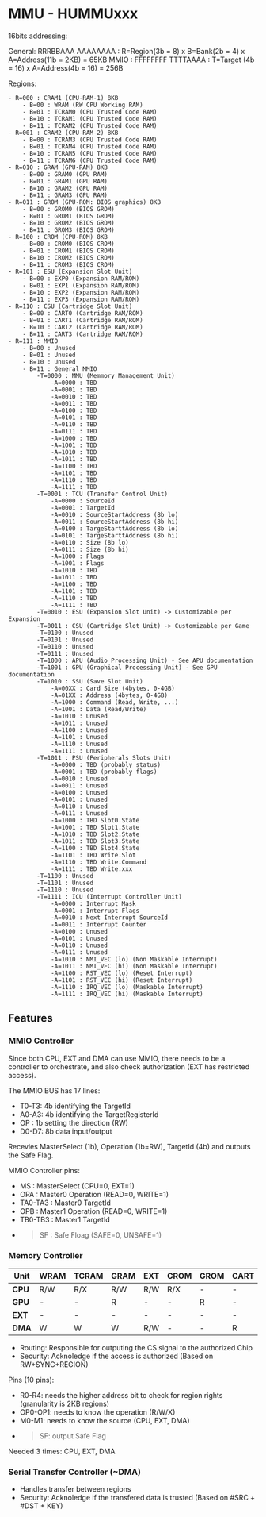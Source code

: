 # MMU - HUMMUxxx

16bits addressing:

General: RRRBBAAA AAAAAAAA : R=Region(3b = 8) x B=Bank(2b = 4) x A=Address(11b = 2KB)           = 65KB
MMIO   : FFFFFFFF TTTTAAAA : T=Target (4b = 16)  x A=Address(4b = 16)                           = 256B

Regions:
```
- R=000 : CRAM1 (CPU-RAM-1) 8KB
    - B=00 : WRAM (RW CPU Working RAM)
    - B=01 : TCRAM0 (CPU Trusted Code RAM)
    - B=10 : TCRAM1 (CPU Trusted Code RAM)
    - B=11 : TCRAM2 (CPU Trusted Code RAM)
- R=001 : CRAM2 (CPU-RAM-2) 8KB
    - B=00 : TCRAM3 (CPU Trusted Code RAM)
    - B=01 : TCRAM4 (CPU Trusted Code RAM)
    - B=10 : TCRAM5 (CPU Trusted Code RAM)
    - B=11 : TCRAM6 (CPU Trusted Code RAM)
- R=010 : GRAM (GPU-RAM) 8KB
    - B=00 : GRAM0 (GPU RAM)
    - B=01 : GRAM1 (GPU RAM)
    - B=10 : GRAM2 (GPU RAM)
    - B=11 : GRAM3 (GPU RAM)
- R=011 : GROM (GPU-ROM: BIOS graphics) 8KB
    - B=00 : GROM0 (BIOS GROM)
    - B=01 : GROM1 (BIOS GROM)
    - B=10 : GROM2 (BIOS GROM)
    - B=11 : GROM3 (BIOS GROM)
- R=100 : CROM (CPU-ROM) 8KB
    - B=00 : CROM0 (BIOS CROM)
    - B=01 : CROM1 (BIOS CROM)
    - B=10 : CROM2 (BIOS CROM)
    - B=11 : CROM3 (BIOS CROM)
- R=101 : ESU (Expansion Slot Unit)
    - B=00 : EXP0 (Expansion RAM/ROM)
    - B=01 : EXP1 (Expansion RAM/ROM)
    - B=10 : EXP2 (Expansion RAM/ROM)
    - B=11 : EXP3 (Expansion RAM/ROM)
- R=110 : CSU (Cartridge Slot Unit)
    - B=00 : CART0 (Cartridge RAM/ROM)
    - B=01 : CART1 (Cartridge RAM/ROM)
    - B=10 : CART2 (Cartridge RAM/ROM)
    - B=11 : CART3 (Cartridge RAM/ROM)
- R=111 : MMIO
    - B=00 : Unused
    - B=01 : Unused
    - B=10 : Unused
    - B=11 : General MMIO
        -T=0000 : MMU (Memmory Management Unit)
            -A=0000 : TBD
            -A=0001 : TBD
            -A=0010 : TBD
            -A=0011 : TBD
            -A=0100 : TBD
            -A=0101 : TBD
            -A=0110 : TBD
            -A=0111 : TBD
            -A=1000 : TBD
            -A=1001 : TBD
            -A=1010 : TBD
            -A=1011 : TBD
            -A=1100 : TBD
            -A=1101 : TBD
            -A=1110 : TBD
            -A=1111 : TBD
        -T=0001 : TCU (Transfer Control Unit)
            -A=0000 : SourceId
            -A=0001 : TargetId
            -A=0010 : SourceStartAddress (8b lo)
            -A=0011 : SourceStartAddress (8b hi)
            -A=0100 : TargeStarttAddress (8b lo)
            -A=0101 : TargeStarttAddress (8b hi)
            -A=0110 : Size (8b lo)
            -A=0111 : Size (8b hi)
            -A=1000 : Flags
            -A=1001 : Flags
            -A=1010 : TBD
            -A=1011 : TBD
            -A=1100 : TBD
            -A=1101 : TBD
            -A=1110 : TBD
            -A=1111 : TBD
        -T=0010 : ESU (Expansion Slot Unit) -> Customizable per Expansion
        -T=0011 : CSU (Cartridge Slot Unit) -> Customizable per Game
        -T=0100 : Unused
        -T=0101 : Unused
        -T=0110 : Unused
        -T=0111 : Unused
        -T=1000 : APU (Audio Processing Unit) - See APU documentation
        -T=1001 : GPU (Graphical Processing Unit) - See GPU documentation
        -T=1010 : SSU (Save Slot Unit)
            -A=00XX : Card Size (4bytes, 0-4GB)
            -A=01XX : Address (4bytes, 0-4GB)
            -A=1000 : Command (Read, Write, ...)
            -A=1001 : Data (Read/Write)
            -A=1010 : Unused
            -A=1011 : Unused
            -A=1100 : Unused
            -A=1101 : Unused
            -A=1110 : Unused
            -A=1111 : Unused
        -T=1011 : PSU (Peripherals Slots Unit)
            -A=0000 : TBD (probably status)
            -A=0001 : TBD (probably flags)
            -A=0010 : Unused
            -A=0011 : Unused
            -A=0100 : Unused
            -A=0101 : Unused
            -A=0110 : Unused
            -A=0111 : Unused
            -A=1000 : TBD Slot0.State
            -A=1001 : TBD Slot1.State
            -A=1010 : TBD Slot2.State
            -A=1011 : TBD Slot3.State
            -A=1100 : TBD Slot4.State
            -A=1101 : TBD Write.Slot
            -A=1110 : TBD Write.Command
            -A=1111 : TBD Write.xxx
        -T=1100 : Unused
        -T=1101 : Unused
        -T=1110 : Unused
        -T=1111 : ICU (Interrupt Controller Unit)
            -A=0000 : Interrupt Mask
            -A=0001 : Interrupt Flags
            -A=0010 : Next Interrupt SourceId
            -A=0011 : Interrupt Counter
            -A=0100 : Unused
            -A=0101 : Unused
            -A=0110 : Unused
            -A=0111 : Unused
            -A=1010 : NMI_VEC (lo) (Non Maskable Interrupt)
            -A=1011 : NMI_VEC (hi) (Non Maskable Interrupt)
            -A=1100 : RST_VEC (lo) (Reset Interrupt)
            -A=1101 : RST_VEC (hi) (Reset Interrupt)
            -A=1110 : IRQ_VEC (lo) (Maskable Interrupt)
            -A=1111 : IRQ_VEC (hi) (Maskable Interrupt)
```

## Features

### MMIO Controller

Since both CPU, EXT and DMA can use MMIO, there needs to be a controller to orchestrate, and also check authorization (EXT has restricted access).

The MMIO BUS has 17 lines:
- T0-T3: 4b identifying the TargetId
- A0-A3: 4b identifying the TargetRegisterId
- OP   : 1b setting the direction (RW)
- D0-D7: 8b data input/output



Recevies MasterSelect (1b), Operation (1b=RW), TargetId (4b) and outputs the Safe Flag.

MMIO Controller pins:
- MS        : MasterSelect (CPU=0, EXT=1)
- OPA       : Master0 Operation (READ=0, WRITE=1)
- TA0-TA3   : Master0 TargetId
- OPB       : Master1 Operation (READ=0, WRITE=1)
- TB0-TB3   : Master1 TargetId
- > SF : Safe Floag (SAFE=0, UNSAFE=1)

### Memory Controller

| Unit    | WRAM | TCRAM | GRAM | EXT | CROM | GROM | CART | MMIO |
|---------| ---- | ----- | ---- | --- | ---- | ---- | ---- | ---- |
| **CPU** | R/W  | R/X   | R/W  | R/W | R/X  | -    | -    | R/W  |
| **GPU** | -    | -     | R    | -   | -    | R    | -    | -    |
| **EXT** | -    | -     | -    | -   | -    | -    | -    | R/W  |
| **DMA** | W    | W     | W    | R/W | -    | -    | R    | R/W  |

- Routing: Responsible for outputing the CS signal to the authorized Chip
- Security: Acknoledge if the access is authorized (Based on RW+SYNC+REGION)

Pins (10 pins):
- R0-R4: needs the higher address bit to check for region rights (granularity is 2KB regions)
- OP0-OP1: needs to know the operation (R/W/X)
- M0-M1: needs to know the source (CPU, EXT, DMA)
- > SF: output Safe Flag

Needed 3 times: CPU, EXT, DMA

### Serial Transfer Controller (~DMA)

- Handles transfer between regions
- Security: Acknoledge if the transfered data is trusted (Based on #SRC + #DST + KEY)